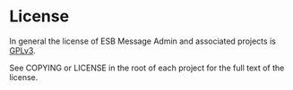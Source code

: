 # License

In general the license of ESB Message Admin and associated projects is [GPLv3](https://www.gnu.org/licenses/gpl.html).

See COPYING or LICENSE in the root of each project for the full text of the license.
